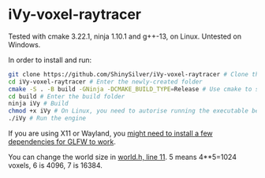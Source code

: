 # iVy-voxel-raytracer
Tested with cmake 3.22.1, ninja 1.10.1 and g++-13, on Linux. Untested on Windows.

In order to install and run:
```sh
git clone https://github.com/ShinySilver/iVy-voxel-raytracer # Clone this repository
cd iVy-voxel-raytracer # Enter the newly-created folder
cmake -S . -B build -GNinja -DCMAKE_BUILD_TYPE=Release # Use cmake to setup the build
cd build # Enter the build folder
ninja iVy # Build
chmod +x iVy # On Linux, you need to autorise running the executable before running it
./iVy # Run the engine
```
If you are using X11 or Wayland, you [might need to install a few dependencies for GLFW to work](https://www.glfw.org/docs/latest/compile.html#compile_deps_wayland).

You can change the world size in [world.h, line 11](https://github.com/ShinySilver/iVy-voxel-raytracer/blob/master/src/common/world.h#L12C9-L12C30). 5 means 4**5=1024 voxels, 6 is 4096, 7 is 16384.
